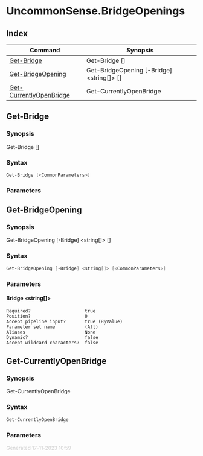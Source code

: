 # UncommonSense.BridgeOpenings

## Index

| Command | Synopsis |
| ------- | -------- |
| [Get-Bridge](#Get-Bridge) | Get-Bridge [<CommonParameters>] |
| [Get-BridgeOpening](#Get-BridgeOpening) | Get-BridgeOpening [-Bridge] <string[]> [<CommonParameters>] |
| [Get-CurrentlyOpenBridge](#Get-CurrentlyOpenBridge) | Get-CurrentlyOpenBridge |

<a name="Get-Bridge"></a>
## Get-Bridge
### Synopsis
Get-Bridge [<CommonParameters>]
### Syntax
```powershell
Get-Bridge [<CommonParameters>]
```
### Parameters
<a name="Get-BridgeOpening"></a>
## Get-BridgeOpening
### Synopsis
Get-BridgeOpening [-Bridge] <string[]> [<CommonParameters>]
### Syntax
```powershell
Get-BridgeOpening [-Bridge] <string[]> [<CommonParameters>]
```
### Parameters
#### Bridge &lt;string[]&gt;
    
    Required?                    true
    Position?                    0
    Accept pipeline input?       true (ByValue)
    Parameter set name           (All)
    Aliases                      None
    Dynamic?                     false
    Accept wildcard characters?  false
<a name="Get-CurrentlyOpenBridge"></a>
## Get-CurrentlyOpenBridge
### Synopsis
Get-CurrentlyOpenBridge
### Syntax
```powershell
Get-CurrentlyOpenBridge
```
### Parameters
<div style='font-size:small; color: #ccc'>Generated 17-11-2023 10:59</div>
